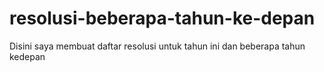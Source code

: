 # resolusi-beberapa-tahun-ke-depan
Disini saya membuat daftar resolusi untuk tahun ini dan beberapa tahun kedepan
